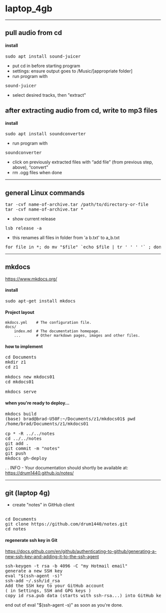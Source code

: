 # laptop_4gb     
---
## pull audio from cd      
#### install     
<pre>
sudo apt install sound-juicer
</pre>

- put cd in before starting program     
- settings: ensure output goes to /Music/[appropriate folder]     
- run program with      

<pre>
sound-juicer
</pre>
- select desired tracks, then "extract"     

## after extracting audio from cd, write to mp3 files     
#### install     
<pre>
sudo apt install soundconverter
</pre>

- run program with      

<pre>
soundconverter
</pre>
- click on previously extracted files with “add file” (from previous step, above), “convert”     
- rm .ogg files when done     


---
## general Linux commands
<pre>
tar -cvf name-of-archive.tar /path/to/directory-or-file
tar -cvf name-of-archive.tar *
</pre>

- show current release     

<pre>
lsb_release -a
</pre>

- this renames all files in folder from 'a b.txt' to a_b.txt     

<pre>
for file in *; do mv "$file" `echo $file | tr ' ' '_'` ; done
</pre>

---
## mkdocs

https://www.mkdocs.org/

#### install
<pre>
sudo apt-get install mkdocs
</pre>


#### Project layout     

    mkdocs.yml    # The configuration file.     
    docs/
        index.md  # The documentation homepage.
        ...       # Other markdown pages, images and other files.     


#### how to implement

<pre>
cd Documents
mkdir z1
cd z1

mkdocs new mkdocs01     
cd mkdocs01     

mkdocs serve
</pre>

#### when you're ready to deploy...

<pre>
mkdocs build
(base) brad@brad-U50F:~/Documents/z1/mkdocs01$ pwd
/home/brad/Documents/z1/mkdocs01

cp * -R ../../notes
cd ../../notes
git add .
git commit -m "notes"
git push
mkdocs gh-deploy
</pre>

.
.
INFO    -  Your documentation should shortly be available at: https://drum1440.github.io/notes/      


---
## git (laptop 4g)

- create "notes" in GitHub client     

<pre>     
cd Documents     
git clone https://github.com/drum1440/notes.git     
cd notes     
</pre>


#### regenerate ssh key in Git     
https://docs.github.com/en/github/authenticating-to-github/generating-a-new-ssh-key-and-adding-it-to-the-ssh-agent     
<pre>
ssh-keygen -t rsa -b 4096 -C "my Hotmail email"     
generate a new SSH key     
eval "$(ssh-agent -s)"     
ssh-add ~/.ssh/id_rsa     
Add the SSH key to your GitHub account     
( in Settings, SSH and GPG keys )     
copy id_rsa.pub data (starts with ssh-rsa...) into GitHub key box
</pre>

end out of eval "$(ssh-agent -s)" as soon as you're done.

